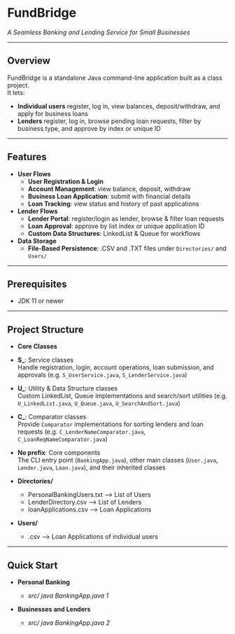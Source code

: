 # FundBridge  
*A Seamless Banking and Lending Service for Small Businesses*

---

## Overview  
FundBridge is a standalone Java command-line application built as a class project.  
It lets:

- **Individual users** register, log in, view balances, deposit/withdraw, and apply for business loans  
- **Lenders** register, log in, browse pending loan requests, filter by business type, and approve by index or unique ID  

---

## Features    
- **User Flows** 
    - **User Registration & Login**  
    - **Account Management**: view balance, deposit, withdraw  
    - **Business Loan Application**: submit with financial details  
    - **Loan Tracking**: view status and history of past applications  
- **Lender Flows**  
    - **Lender Portal**: register/login as lender, browse & filter loan requests  
    - **Loan Approval**: approve by list index or unique application ID  
    - **Custom Data Structures**: LinkedList & Queue for workflows  
- **Data Storage**
    - **File-Based Persistence**: .CSV and .TXT files under `Directories/` and `Users/`

---

## Prerequisites  
- JDK 11 or newer  

---

## Project Structure 
- **Core Classes**
- **S\_**: Service classes  
  Handle registration, login, account operations, loan submission, and approvals (e.g. `S_UserService.java`, `S_LenderService.java`)

- **U\_**: Utility & Data Structure classes  
  Custom LinkedList, Queue implementations and search/sort utilities (e.g. `U_LinkedList.java`, `U_Queue.java`, `U_SearchAndSort.java`)

- **C\_**: Comparator classes  
  Provide `Comparator` implementations for sorting lenders and loan requests (e.g. `C_LenderNameComparator.java`, `C_LoanReqNameComparator.java`)

- **No prefix**: Core components  
  The CLI entry point (`BankingApp.java`), other main classes (`User.java`, `Lender.java`, `Loan.java`), and their inherited classes
  
- **Directories/**
  - PersonalBankingUsers.txt  --> List of Users
  -  LenderDirectory.csv       --> List of Lenders
  -  loanApplications.csv      --> Loan Applications

- **Users/**
  - <First Last>.csv          --> Loan Applications of individual users

---

## Quick Start 
- **Personal Banking**
   -  _src/ java BankingApp.java 1_

- **Businesses and Lenders**
   -  _src/ java BankingApp.java 2_
